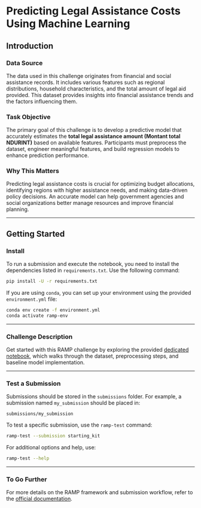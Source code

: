 # Predicting Legal Assistance Costs Using Machine Learning

## Introduction

### Data Source

The data used in this challenge originates from financial and social assistance records. It includes various features such as regional distributions, household characteristics, and the total amount of legal aid provided. This dataset provides insights into financial assistance trends and the factors influencing them.

### Task Objective

The primary goal of this challenge is to develop a predictive model that accurately estimates the **total legal assistance amount (Montant total NDURINT)** based on available features. Participants must preprocess the dataset, engineer meaningful features, and build regression models to enhance prediction performance.

### Why This Matters

Predicting legal assistance costs is crucial for optimizing budget allocations, identifying regions with higher assistance needs, and making data-driven policy decisions. An accurate model can help government agencies and social organizations better manage resources and improve financial planning.

---

## Getting Started

### Install

To run a submission and execute the notebook, you need to install the dependencies listed in `requirements.txt`. Use the following command:

```bash
pip install -U -r requirements.txt
```

If you are using `conda`, you can set up your environment using the provided `environment.yml` file:

```bash
conda env create -f environment.yml
conda activate ramp-env
```

---

### Challenge Description

Get started with this RAMP challenge by exploring the provided
[dedicated notebook](submissions/starting_kit/estimator.py), which walks through the dataset, preprocessing steps, and baseline model implementation.

---

### Test a Submission

Submissions should be stored in the `submissions` folder. For example, a submission named `my_submission` should be placed in:

```
submissions/my_submission
```

To test a specific submission, use the `ramp-test` command:

```bash
ramp-test --submission starting_kit
```

For additional options and help, use:

```bash
ramp-test --help
```

---

### To Go Further

For more details on the RAMP framework and submission workflow, refer to the
[official documentation](https://paris-saclay-cds.github.io/ramp-docs/ramp-workflow/stable/using_kits.html).
